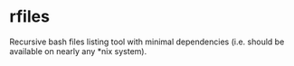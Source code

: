 # rfiles
Recursive bash files listing tool with minimal dependencies (i.e. should be available on nearly any *nix system).
